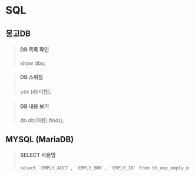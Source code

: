 # SQL

## 몽고DB
> #### DB 목록 확인
> show dbs;

> #### DB 스위칭
> use (db이름);

> #### DB 내용 보기
> db.db(이름).find();


## MYSQL (MariaDB)
> #### SELECT 사용법
> ```select `EMPLY_ACCT`,
> `EMPLY_BNK`,
> `EMPLY_ID`
> from tb_eep_emply_m```
>
